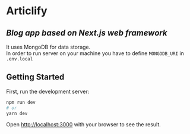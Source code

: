 # Articlify

## _Blog app based on Next.js web framework_

It uses MongoDB for data storage.    
In order to run server on your machine you have to define `MONGODB_URI` in `.env.local`

## Getting Started

First, run the development server:

```bash
npm run dev
# or
yarn dev
```

Open [http://localhost:3000](http://localhost:3000) with your browser to see the result.

